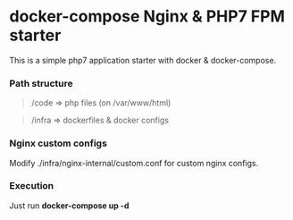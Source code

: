 # docker-compose Nginx & PHP7 FPM starter
This is a simple php7 application starter with docker & docker-compose.

### Path structure

> /code => php files (on /var/www/html)

> /infra => dockerfiles & docker configs

### Nginx custom configs

Modify ./infra/nginx-internal/custom.conf for custom nginx configs.

### Execution

Just run **docker-compose up -d**

